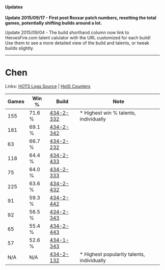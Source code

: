 #### Updates
**Update 2015/09/17 - First post Rexxar patch numbers, resetting the total games, potentially shifting builds around a lot.**

Update 2015/09/04 - The build shorthand column now link to HeroesFire.com talent calulator with the URL customized for each build!  
Use them to see a more detailed view of the build and talents, or tweak builds slightly.

***

# Chen

Links: [HOTS Logs Source](https://www.hotslogs.com/Sitewide/HeroDetails?Hero=Chen) | [HotS Counters](http://hotscounters.com/#/hero/Chen)

Games  | Win %  | Build     | Note
-----  | -----  | -----     | ----
155    | 71.6 % | [434-2-332](http://www.heroesfire.com/hots/talent-calculator/chen#sjYy) | * Highest win % talents, individually
181    | 69.1 % | [434-2-342](http://www.heroesfire.com/hots/talent-calculator/chen#sjZ6) | 
63     | 66.7 % | [434-2-232](http://www.heroesfire.com/hots/talent-calculator/chen#sjXO) | 
118    | 64.4 % | [434-2-433](http://www.heroesfire.com/hots/talent-calculator/chen#sjaX) | 
75     | 64.0 % | [434-2-333](http://www.heroesfire.com/hots/talent-calculator/chen#sjYz) | 
225    | 63.6 % | [434-2-432](http://www.heroesfire.com/hots/talent-calculator/chen#sjaW) | 
91     | 59.3 % | [434-2-442](http://www.heroesfire.com/hots/talent-calculator/chen#sjag) | 
92     | 56.5 % | [434-2-343](http://www.heroesfire.com/hots/talent-calculator/chen#sjZ7) | 
65     | 55.4 % | [434-2-443](http://www.heroesfire.com/hots/talent-calculator/chen#sjah) | 
57     | 52.6 % | [434-1-343](http://www.heroesfire.com/hots/talent-calculator/chen#sjJV) | 
N/A    | N/A    | [434-2-132](http://www.heroesfire.com/hots/talent-calculator/chen#sjVq) | * Highest popularity talents, individually
